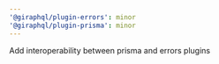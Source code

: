 ```yaml
---
'@giraphql/plugin-errors': minor
'@giraphql/plugin-prisma': minor
---
```


Add interoperability between prisma and errors plugins
